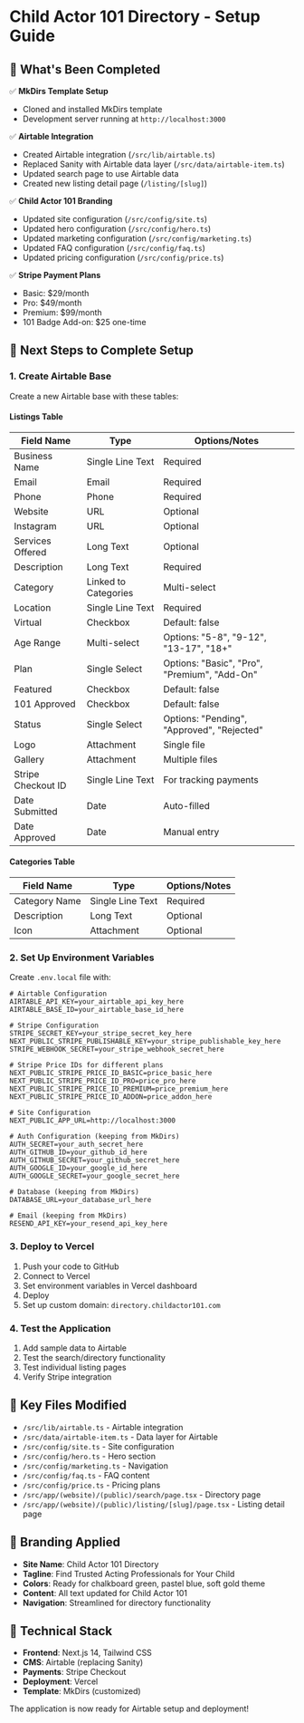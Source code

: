 # Child Actor 101 Directory - Setup Guide

## 🎉 What's Been Completed

✅ **MkDirs Template Setup**
- Cloned and installed MkDirs template
- Development server running at `http://localhost:3000`

✅ **Airtable Integration**
- Created Airtable integration (`/src/lib/airtable.ts`)
- Replaced Sanity with Airtable data layer (`/src/data/airtable-item.ts`)
- Updated search page to use Airtable data
- Created new listing detail page (`/listing/[slug]`)

✅ **Child Actor 101 Branding**
- Updated site configuration (`/src/config/site.ts`)
- Updated hero configuration (`/src/config/hero.ts`)
- Updated marketing configuration (`/src/config/marketing.ts`)
- Updated FAQ configuration (`/src/config/faq.ts`)
- Updated pricing configuration (`/src/config/price.ts`)

✅ **Stripe Payment Plans**
- Basic: $29/month
- Pro: $49/month
- Premium: $99/month
- 101 Badge Add-on: $25 one-time

## 🚀 Next Steps to Complete Setup

### 1. Create Airtable Base

Create a new Airtable base with these tables:

#### Listings Table
| Field Name | Type | Options/Notes |
|------------|------|---------------|
| Business Name | Single Line Text | Required |
| Email | Email | Required |
| Phone | Phone | Required |
| Website | URL | Optional |
| Instagram | URL | Optional |
| Services Offered | Long Text | Optional |
| Description | Long Text | Required |
| Category | Linked to Categories | Multi-select |
| Location | Single Line Text | Required |
| Virtual | Checkbox | Default: false |
| Age Range | Multi-select | Options: "5-8", "9-12", "13-17", "18+" |
| Plan | Single Select | Options: "Basic", "Pro", "Premium", "Add-On" |
| Featured | Checkbox | Default: false |
| 101 Approved | Checkbox | Default: false |
| Status | Single Select | Options: "Pending", "Approved", "Rejected" |
| Logo | Attachment | Single file |
| Gallery | Attachment | Multiple files |
| Stripe Checkout ID | Single Line Text | For tracking payments |
| Date Submitted | Date | Auto-filled |
| Date Approved | Date | Manual entry |

#### Categories Table
| Field Name | Type | Options/Notes |
|------------|------|---------------|
| Category Name | Single Line Text | Required |
| Description | Long Text | Optional |
| Icon | Attachment | Optional |

### 2. Set Up Environment Variables

Create `.env.local` file with:

```env
# Airtable Configuration
AIRTABLE_API_KEY=your_airtable_api_key_here
AIRTABLE_BASE_ID=your_airtable_base_id_here

# Stripe Configuration
STRIPE_SECRET_KEY=your_stripe_secret_key_here
NEXT_PUBLIC_STRIPE_PUBLISHABLE_KEY=your_stripe_publishable_key_here
STRIPE_WEBHOOK_SECRET=your_stripe_webhook_secret_here

# Stripe Price IDs for different plans
NEXT_PUBLIC_STRIPE_PRICE_ID_BASIC=price_basic_here
NEXT_PUBLIC_STRIPE_PRICE_ID_PRO=price_pro_here
NEXT_PUBLIC_STRIPE_PRICE_ID_PREMIUM=price_premium_here
NEXT_PUBLIC_STRIPE_PRICE_ID_ADDON=price_addon_here

# Site Configuration
NEXT_PUBLIC_APP_URL=http://localhost:3000

# Auth Configuration (keeping from MkDirs)
AUTH_SECRET=your_auth_secret_here
AUTH_GITHUB_ID=your_github_id_here
AUTH_GITHUB_SECRET=your_github_secret_here
AUTH_GOOGLE_ID=your_google_id_here
AUTH_GOOGLE_SECRET=your_google_secret_here

# Database (keeping from MkDirs)
DATABASE_URL=your_database_url_here

# Email (keeping from MkDirs)
RESEND_API_KEY=your_resend_api_key_here
```

### 3. Deploy to Vercel

1. Push your code to GitHub
2. Connect to Vercel
3. Set environment variables in Vercel dashboard
4. Deploy
5. Set up custom domain: `directory.childactor101.com`

### 4. Test the Application

1. Add sample data to Airtable
2. Test the search/directory functionality
3. Test individual listing pages
4. Verify Stripe integration

## 📁 Key Files Modified

- `/src/lib/airtable.ts` - Airtable integration
- `/src/data/airtable-item.ts` - Data layer for Airtable
- `/src/config/site.ts` - Site configuration
- `/src/config/hero.ts` - Hero section
- `/src/config/marketing.ts` - Navigation
- `/src/config/faq.ts` - FAQ content
- `/src/config/price.ts` - Pricing plans
- `/src/app/(website)/(public)/search/page.tsx` - Directory page
- `/src/app/(website)/(public)/listing/[slug]/page.tsx` - Listing detail page

## 🎨 Branding Applied

- **Site Name**: Child Actor 101 Directory
- **Tagline**: Find Trusted Acting Professionals for Your Child
- **Colors**: Ready for chalkboard green, pastel blue, soft gold theme
- **Content**: All text updated for Child Actor 101
- **Navigation**: Streamlined for directory functionality

## 🔧 Technical Stack

- **Frontend**: Next.js 14, Tailwind CSS
- **CMS**: Airtable (replacing Sanity)
- **Payments**: Stripe Checkout
- **Deployment**: Vercel
- **Template**: MkDirs (customized)

The application is now ready for Airtable setup and deployment!
